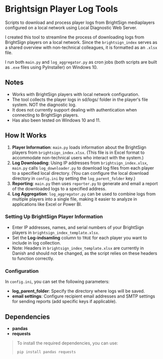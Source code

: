 # Brightsign Player Log Tools
Scripts to download and process player logs from BrightSign mediaplayers configured on a local network using Local Diagnostic Web Server.

I created this tool to streamline the process of downloading logs from BrightSign players on a local network. Since the `brightsign_index` serves as a shared overview with non-technical colleagues, it is formatted as an `.xlsx` file.

I run both `main.py` and `log_aggregator.py` as cron jobs (both scripts are built as `.exe` files using PyInstaller) on Windows 10.

## Notes
- Works with BrightSign players with local network configuration.
- The tool collects the player logs in sd/logs/ folder in the player's file system. NOT the diagnostic log.
- It does not currently support dealing with authentication when connecting to BrightSign players.
- Has also been tested on Windows 10 and 11.

## How It Works
1. **Player Information**: `main.py` loads information about the BrightSign players from `brightsign_index.xlsx`. (This file is in Excel format to accommodate non-technical users who interact with the system.)
2. **Log Downloading**: Using IP addresses from `brightsign_index.xlsx`, `main.py` calls `log_downloader.py` to download log files from each player to a specified local directory. (You can configure the local download directory in `config.ini` by setting the `log_parent_folder` key.)
3. **Reporting**: `main.py` then uses `reporter.py` to generate and email a report of the downloaded logs to a specified address.
4. **Log Aggregation**: `log_aggregator.py` can be used to combine logs from multiple players into a single file, making it easier to analyze in applications like Excel or Power BI.

### Setting Up BrightSign Player Information
- Enter IP addresses, names, and serial numbers of your BrightSign players in `brightsign_index_template.xlsx`.
- Set the **Log-indsamling** column to `TRUE` for each player you want to include in log collection.
- Note: Headers in `brightsign_index_template.xlsx` are currently in Danish and should not be changed, as the script relies on these headers to function correctly.

### Configuration
In `config.ini`, you can set the following parameters:
- **log_parent_folder**: Specify the directory where logs will be saved.
- **email settings**: Configure recipient email addresses and SMTP settings for sending reports (add specific keys if applicable).

## Dependencies
- **pandas**
- **requests**

> To install the required dependencies, you can use:
> ```bash
> pip install pandas requests
> ```

